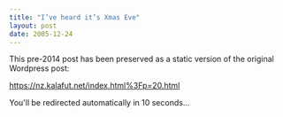 ```yaml
---
title: "I’ve heard it’s Xmas Eve"
layout: post
date: 2005-12-24
---
```


This pre-2014 post has been preserved as a static version of the original Wordpress post:

https://nz.kalafut.net/index.html%3Fp=20.html

You'll be redirected automatically in 10 seconds...

<head>
  <meta http-equiv="refresh" content="10;url=https://nz.kalafut.net/index.html%3Fp=20.html">
</head>

